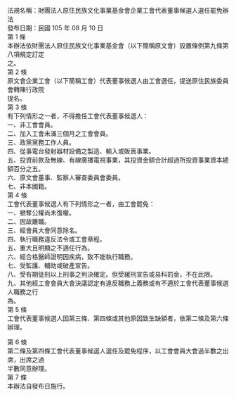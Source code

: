 法規名稱：財團法人原住民族文化事業基金會企業工會代表董事候選人選任罷免辦法  
發布日期：民國 105 年 08 月 10 日  
第 1 條  
本辦法依財團法人原住民族文化事業基金會（以下簡稱原文會）設置條例第九條第八項規定訂定  
之。  
第 2 條  
原文會企業工會（以下簡稱工會）代表董事候選人由工會選任，提送原住民族委員會轉陳行政院  
提名。  
第 3 條  
有下列情形之一者，不得擔任工會代表董事候選人：  
一、非工會會員。  
二、加入工會未滿三個月之工會會員。  
三、政黨黨務工作人員。  
四、從事電台發射器材設備之製造、輸入或販賣事業。  
五、投資前款及無線、有線廣播電視事業，其投資金額合計超過所投資事業資本總額百分之五。  
六、原文會董事、監察人審查委員會委員。  
七、非本國籍。  
第 4 條  
工會代表董事候選人有下列情形之一者，由工會罷免：  
一、褫奪公權尚未復權。  
二、因故離職。  
三、經會員大會同意除名。  
四、執行職務違反法令或工會章程。  
五、重大且明顯之不適任行為。  
六、經合格醫師證明因疾病，致不能執行職務。  
七、受監護、輔助或破產宣告。  
八、受有期徒刑以上刑事之判決確定。但受緩刑宣告或易科罰金，不在此限。  
九、其他經工會會員大會決議認定有違反職務上義務或有不適於工會代表董事候選人職務之行  
為。  
第 5 條  
工會代表董事候選人因第三條、第四條或其他原因致生缺額者，依第二條及第六條辦理。  


第 6 條  
第二條及第四條工會代表董事候選人選任及罷免程序，以工會會員大會過半數之出席，出席之過  
半數同意辦理。  
第 7 條  
本辦法自發布日施行。  


